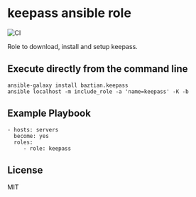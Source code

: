 keepass ansible role
====================

![CI](https://github.com/baztian/ansible-keepass/workflows/CI/badge.svg)

Role to download, install and setup keepass.

Execute directly from the command line
--------------------------------------

    ansible-galaxy install baztian.keepass
    ansible localhost -m include_role -a 'name=keepass' -K -b

Example Playbook
----------------

    - hosts: servers
      become: yes
      roles:
         - role: keepass

License
-------

MIT
